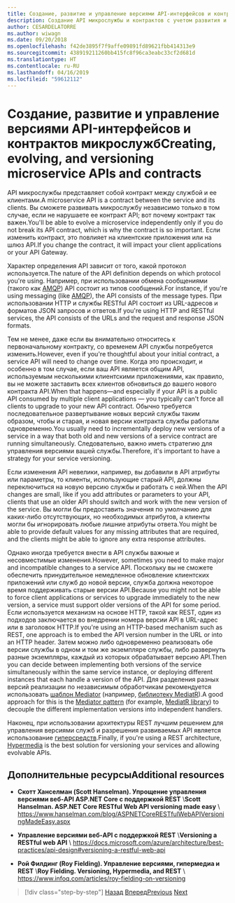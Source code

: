 ```yaml
---
title: Создание, развитие и управление версиями API-интерфейсов и контрактов микрослужб
description: Создание API микрослужбы и контрактов с учетом развития и управления версиями из-за изменения потребностей.
author: CESARDELATORRE
ms.author: wiwagn
ms.date: 09/20/2018
ms.openlocfilehash: f42de3895f7f9affe09891fd89621fbb414313e9
ms.sourcegitcommit: 438919211260bb415fc8f96ca3eabc33cf2d681d
ms.translationtype: HT
ms.contentlocale: ru-RU
ms.lasthandoff: 04/16/2019
ms.locfileid: "59612112"
---
```

# <a name="creating-evolving-and-versioning-microservice-apis-and-contracts"></a><span data-ttu-id="a990a-103">Создание, развитие и управление версиями API-интерфейсов и контрактов микрослужб</span><span class="sxs-lookup"><span data-stu-id="a990a-103">Creating, evolving, and versioning microservice APIs and contracts</span></span>

<span data-ttu-id="a990a-104">API микрослужбы представляет собой контракт между службой и ее клиентами.</span><span class="sxs-lookup"><span data-stu-id="a990a-104">A microservice API is a contract between the service and its clients.</span></span> <span data-ttu-id="a990a-105">Вы сможете развивать микрослужбу независимо только в том случае, если не нарушаете ее контракт API; вот почему контракт так важен.</span><span class="sxs-lookup"><span data-stu-id="a990a-105">You'll be able to evolve a microservice independently only if you do not break its API contract, which is why the contract is so important.</span></span> <span data-ttu-id="a990a-106">Если изменить контракт, это повлияет на клиентские приложения или на шлюз API.</span><span class="sxs-lookup"><span data-stu-id="a990a-106">If you change the contract, it will impact your client applications or your API Gateway.</span></span>

<span data-ttu-id="a990a-107">Характер определения API зависит от того, какой протокол используется.</span><span class="sxs-lookup"><span data-stu-id="a990a-107">The nature of the API definition depends on which protocol you're using.</span></span> <span data-ttu-id="a990a-108">Например, при использовании обмена сообщениями (такого как [AMQP](https://www.amqp.org/)) API состоит из типов сообщений.</span><span class="sxs-lookup"><span data-stu-id="a990a-108">For instance, if you're using messaging (like [AMQP](https://www.amqp.org/)), the API consists of the message types.</span></span> <span data-ttu-id="a990a-109">При использовании HTTP и службы RESTful API состоит из URL-адресов и форматов JSON запросов и ответов.</span><span class="sxs-lookup"><span data-stu-id="a990a-109">If you're using HTTP and RESTful services, the API consists of the URLs and the request and response JSON formats.</span></span>

<span data-ttu-id="a990a-110">Тем не менее, даже если вы внимательно относитесь к первоначальному контракту, со временем API службы потребуется изменить.</span><span class="sxs-lookup"><span data-stu-id="a990a-110">However, even if you're thoughtful about your initial contract, a service API will need to change over time.</span></span> <span data-ttu-id="a990a-111">Когда это происходит, и особенно в том случае, если ваш API является общим API, используемым несколькими клиентскими приложениями, как правило, вы не можете заставить всех клиентов обновиться до вашего нового контракта API.</span><span class="sxs-lookup"><span data-stu-id="a990a-111">When that happens—and especially if your API is a public API consumed by multiple client applications — you typically can't force all clients to upgrade to your new API contract.</span></span> <span data-ttu-id="a990a-112">Обычно требуется последовательное развертывание новых версий службы таким образом, чтобы и старая, и новая версии контракта службы работали одновременно.</span><span class="sxs-lookup"><span data-stu-id="a990a-112">You usually need to incrementally deploy new versions of a service in a way that both old and new versions of a service contract are running simultaneously.</span></span> <span data-ttu-id="a990a-113">Следовательно, важно иметь стратегию для управления версиями вашей службы.</span><span class="sxs-lookup"><span data-stu-id="a990a-113">Therefore, it's important to have a strategy for your service versioning.</span></span>

<span data-ttu-id="a990a-114">Если изменения API невелики, например, вы добавили в API атрибуты или параметры, то клиенты, использующие старый API, должны переключиться на новую версию службы и работать с ней.</span><span class="sxs-lookup"><span data-stu-id="a990a-114">When the API changes are small, like if you add attributes or parameters to your API, clients that use an older API should switch and work with the new version of the service.</span></span> <span data-ttu-id="a990a-115">Вы могли бы предоставить значения по умолчанию для каких-либо отсутствующих, но необходимых атрибутов, а клиенты могли бы игнорировать любые лишние атрибуты ответа.</span><span class="sxs-lookup"><span data-stu-id="a990a-115">You might be able to provide default values for any missing attributes that are required, and the clients might be able to ignore any extra response attributes.</span></span>

<span data-ttu-id="a990a-116">Однако иногда требуется внести в API службы важные и несовместимые изменения.</span><span class="sxs-lookup"><span data-stu-id="a990a-116">However, sometimes you need to make major and incompatible changes to a service API.</span></span> <span data-ttu-id="a990a-117">Поскольку вы не сможете обеспечить принудительное немедленное обновление клиентских приложений или служб до новой версии, служба должна некоторое время поддерживать старые версии API.</span><span class="sxs-lookup"><span data-stu-id="a990a-117">Because you might not be able to force client applications or services to upgrade immediately to the new version, a service must support older versions of the API for some period.</span></span> <span data-ttu-id="a990a-118">Если используется механизм на основе HTTP, такой как REST, один из подходов заключается во внедрении номера версии API в URL-адрес или в заголовок HTTP.</span><span class="sxs-lookup"><span data-stu-id="a990a-118">If you're using an HTTP-based mechanism such as REST, one approach is to embed the API version number in the URL or into an HTTP header.</span></span> <span data-ttu-id="a990a-119">Затем можно либо одновременно реализовать обе версии службы в одном и том же экземпляре службы, либо развернуть разные экземпляры, каждый из которых обрабатывает версию API.</span><span class="sxs-lookup"><span data-stu-id="a990a-119">Then you can decide between implementing both versions of the service simultaneously within the same service instance, or deploying different instances that each handle a version of the API.</span></span> <span data-ttu-id="a990a-120">Для разделения разных версий реализации по независимым обработчикам рекомендуется использовать [шаблон Mediator](https://en.wikipedia.org/wiki/Mediator_pattern) (например, [библиотеку MediatR](https://github.com/jbogard/MediatR)).</span><span class="sxs-lookup"><span data-stu-id="a990a-120">A good approach for this is the [Mediator pattern](https://en.wikipedia.org/wiki/Mediator_pattern) (for example, [MediatR library](https://github.com/jbogard/MediatR)) to decouple the different implementation versions into independent handlers.</span></span>

<span data-ttu-id="a990a-121">Наконец, при использовании архитектуры REST лучшим решением для управления версиями служб и разрешения развиваемых API является использование [гиперсредств](https://www.infoq.com/articles/mark-baker-hypermedia).</span><span class="sxs-lookup"><span data-stu-id="a990a-121">Finally, if you're using a REST architecture, [Hypermedia](https://www.infoq.com/articles/mark-baker-hypermedia) is the best solution for versioning your services and allowing evolvable APIs.</span></span>

## <a name="additional-resources"></a><span data-ttu-id="a990a-122">Дополнительные ресурсы</span><span class="sxs-lookup"><span data-stu-id="a990a-122">Additional resources</span></span>

- <span data-ttu-id="a990a-123">**Скотт Ханселман (Scott Hanselman). Упрощение управления версиями веб-API ASP.NET Core с поддержкой REST** \\</span><span class="sxs-lookup"><span data-stu-id="a990a-123">**Scott Hanselman. ASP.NET Core RESTful Web API versioning made easy** \\</span></span>
  <https://www.hanselman.com/blog/ASPNETCoreRESTfulWebAPIVersioningMadeEasy.aspx>

- <span data-ttu-id="a990a-124">**Управление версиями веб-API с поддержкой REST** \\</span><span class="sxs-lookup"><span data-stu-id="a990a-124">**Versioning a RESTful web API** \\</span></span>
  <https://docs.microsoft.com/azure/architecture/best-practices/api-design#versioning-a-restful-web-api>

- <span data-ttu-id="a990a-125">**Рой Филдинг (Roy Fielding). Управление версиями, гипермедиа и REST** \\</span><span class="sxs-lookup"><span data-stu-id="a990a-125">**Roy Fielding. Versioning, Hypermedia, and REST** \\</span></span>
  <https://www.infoq.com/articles/roy-fielding-on-versioning>

>[!div class="step-by-step"]
><span data-ttu-id="a990a-126">[Назад](asynchronous-message-based-communication.md)
>[Вперед](microservices-addressability-service-registry.md)</span><span class="sxs-lookup"><span data-stu-id="a990a-126">[Previous](asynchronous-message-based-communication.md)
[Next](microservices-addressability-service-registry.md)</span></span>
